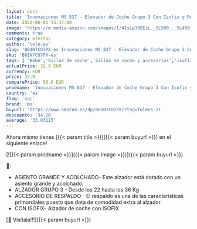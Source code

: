 ```yaml
---
layout: post
title: 'Innovaciones MS 837 - Elevador de Coche Grupo 3 Con Isofix y Respaldo'
date: 2022-06-01 15:37:00
image: 'https://m.media-amazon.com/images/I/41sLp38EEzL._SL500_._SL400_.jpg'
comments: true
category: ofertas
author: 'tole.es'
slug: 'B01N7CO7PX-es Innovaciones MS 837 - Elevador de Coche Grupo 3 Con Isofix...'
sku: 'B01N7CO7PX-es'
tags: [ 'Bebé','Sillas de coche','Sillas de coche y accesorios','isofix','ms','🇪🇸', ]
actualPrice: 32.9 EUR
currency: EUR
price: 32.9
comparePrice: 50.0 EUR
prodname: 'Innovaciones MS 837 - Elevador de Coche Grupo 3 Con Isofix y Respaldo'
country: 'es'
flag: '🇪🇸'
brand: 'ms'
buyurl: 'https://www.amazon.es/dp/B01N7CO7PX/?tag=tolees-21'
descuento: '34.20'
average: '33.03125'
---
```


Ahora mismo tienes [{{< param title >}}]({{< param buyurl >}}) en el siguiente enlace!

[![{{< param prodname >}}]({{< param image >}})]({{< param buyurl >}})

🔎:

- ASIENTO GRANDE Y ACOLCHADO- Este alzador está dotado con un asiento grande y acolchado.
- ALZADOR GRUPO 3 - Desde los 22 hasta los 36 Kg
- ACCESORIO DE RESPALDO - El respaldo es una de las características primordiales puesto que dota de comodidad extra al alzador
- CON ISOFIX- Alzador de coche con ISOFIX

[🛒 Visítala!!!]({{< param buyurl >}})
